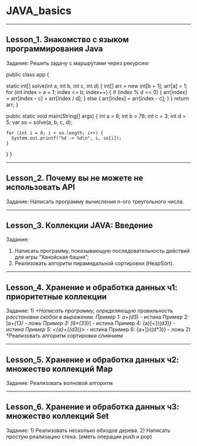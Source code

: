 # JAVA_basics
---------------------------------------------------
Lesson_1. Знакомство с языком программирования Java
---------------------------------------------------
Задание: Решить задачу с маршрутами через рекурсию

public class app {

  static int[] solve(int a, int b, int c, int d) {
    int[] arr = new int[b + 1];
    arr[a] = 1;
    for (int index = a + 1; index <= b; index++) {
      if (index % d == 0) {
        arr[index] = arr[index - c] + arr[index / d];
      } else {
        arr[index] = arr[index - c];
      }
    }
    return arr;
  }

  public static void main(String[] args) {
    int a = 6;
    int b = 78;
    int c = 3;
    int d = 5;
    var so = solve(a, b, c, d);

    for (int i = 0; i < so.length; i++) {
      System.out.printf("%d -> %d\n", i, so[i]);
    }
  }
}

-------------------------------------------------
Lesson_2. Почему вы не можете не использовать API
-------------------------------------------------
Задание: Написать программу вычисления n-ого треугольного числа.

----------------------------------
Lesson_3. Коллекции JAVA: Введение
----------------------------------
Задание:
  1) Написать программу, показывающую последовательность действий для игры “Ханойская башня”;
  2) Реализовать алгоритм пирамидальной сортировки (HeapSort).
  
----------------------------------------------------------------
Lesson_4. Хранение и обработка данных ч1: приоритетные коллекции
----------------------------------------------------------------
  Задание:
    1) *+Написать программу, определяющую правильность расстановки скобок в выражении.
        Пример 1: a+(d*3) - истина
        Пример 2: [a+(1*3) - ложь
        Пример 3: [6+(3*3)] - истина
        Пример 4: {a}[+]{(d*3)} - истина
        Пример 5: <{a}+{(d*3)}> - истина
        Пример 6: {a+]}{(d*3)} - ложь
    2) *Реализовать алгоритм сортировки слиянием
    
-----------------------------------------------------------------
Lesson_5. Хранение и обработка данных ч2: множество коллекций Map
-----------------------------------------------------------------
  Задание: Реализовать волновой алгоритм
  
-----------------------------------------------------------------
Lesson_6. Хранение и обработка данных ч3: множество коллекций Set
-----------------------------------------------------------------
  Задание:
    1) Реализовать несколько обходов дерева.
    2) Написать простую реализацию стека. (иметь операции push и pop)
    
